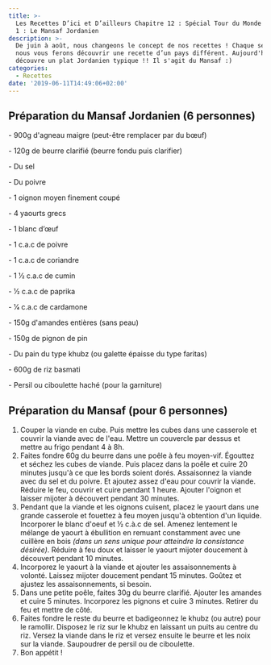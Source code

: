 ```yaml
---
title: >-
  Les Recettes D’ici et D’ailleurs Chapitre 12 : Spécial Tour du Monde - Épisode
  1 : Le Mansaf Jordanien
description: >-
  De juin à août, nous changeons le concept de nos recettes ! Chaque semaine,
  nous vous ferons découvrir une recette d’un pays différent. Aujourd'hui, on
  découvre un plat Jordanien typique !! Il s'agit du Mansaf :)
categories:
  - Recettes
date: '2019-06-11T14:49:06+02:00'
---
```

## Préparation du Mansaf Jordanien (6 personnes) 



\- 900g d'agneau maigre (peut-être remplacer par du bœuf)

\- 120g de beurre clarifié (beurre fondu puis clarifier)

\- Du sel

\- Du poivre

\- 1 oignon moyen finement coupé

\- 4  yaourts grecs

\- 1 blanc d’œuf

\- 1 c.a.c de poivre

\- 1 c.a.c de coriandre

\- 1 1⁄2 c.a.c de cumin

\- 1⁄2 c.a.c de paprika

\- 1⁄4 c.a.c de cardamone

\- 150g d'amandes entières (sans peau)

\- 150g de pignon de pin

\- Du pain du type khubz (ou galette épaisse du type faritas)

\- 600g de riz basmati

\- Persil ou ciboulette haché (pour la garniture)



## Préparation du Mansaf (pour 6 personnes)

1. Couper la viande en cube. Puis mettre les cubes dans une casserole et couvrir la viande avec de l'eau. Mettre un couvercle par dessus et mettre au frigo pendant 4 à 8h.
2. Faites fondre 60g du beurre dans une poêle à feu moyen-vif. Égouttez et séchez les cubes de viande. Puis placez dans la poêle et cuire 20 minutes jusqu'à ce que les bords soient dorés. Assaisonnez la viande avec du sel et du poivre. Et ajoutez assez d'eau pour couvrir la viande. Réduire le feu, couvrir et cuire pendant 1 heure. Ajouter l'oignon et laisser mijoter à découvert pendant 30 minutes.
3. Pendant que la viande et les oignons cuisent, placez le yaourt dans une grande casserole et fouettez à feu moyen jusqu'à obtention d'un liquide. Incorporer le blanc d'oeuf et ½ c.à.c de sel. Amenez lentement le mélange de yaourt à ébullition en remuant constamment avec une cuillère en bois _(dans un sens unique pour atteindre la consistance désirée)_. Réduire à feu doux et laisser le yaourt mijoter doucement à découvert pendant 10 minutes.
4. Incorporez le yaourt à la viande et ajouter les assaisonnements à volonté. Laissez mijoter doucement pendant 15 minutes. Goûtez et ajustez les assaisonnements, si besoin.
5. Dans une petite poêle, faites 30g du beurre clarifié. Ajouter les amandes et cuire 5 minutes. Incorporez les pignons et cuire 3 minutes. Retirer du feu et mettre de côté.
6. Faites fondre le reste du beurre et badigeonnez le khubz (ou autre) pour le ramollir. Disposez le riz sur le khubz en laissant un puits au centre du riz. Versez la viande dans le riz et versez ensuite le beurre et les noix sur la viande. Saupoudrer de persil ou de ciboulette.
7. Bon appétit !
